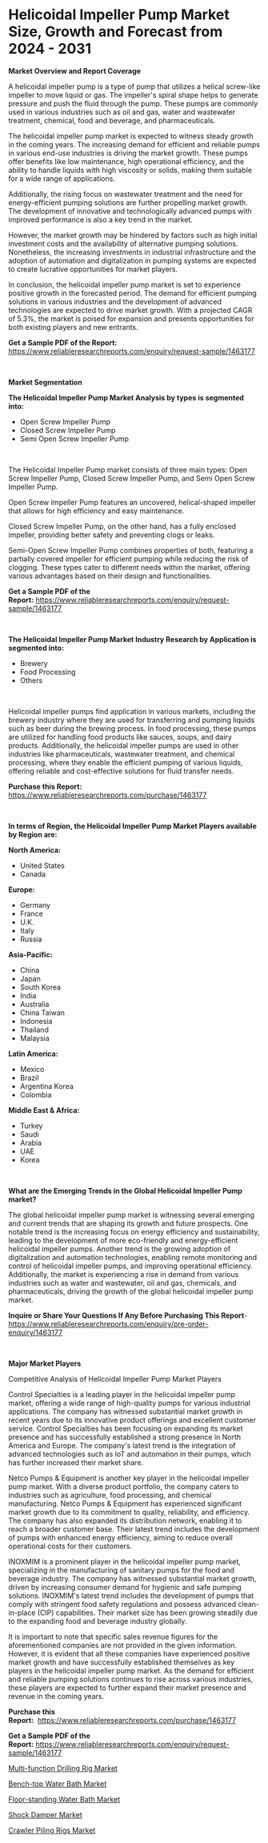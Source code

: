<p><h1>Helicoidal Impeller Pump Market Size, Growth and Forecast from 2024 - 2031</h1></p><p><strong>Market Overview and Report Coverage</strong></p>
<p><p>A helicoidal impeller pump is a type of pump that utilizes a helical screw-like impeller to move liquid or gas. The impeller's spiral shape helps to generate pressure and push the fluid through the pump. These pumps are commonly used in various industries such as oil and gas, water and wastewater treatment, chemical, food and beverage, and pharmaceuticals.</p><p>The helicoidal impeller pump market is expected to witness steady growth in the coming years. The increasing demand for efficient and reliable pumps in various end-use industries is driving the market growth. These pumps offer benefits like low maintenance, high operational efficiency, and the ability to handle liquids with high viscosity or solids, making them suitable for a wide range of applications.</p><p>Additionally, the rising focus on wastewater treatment and the need for energy-efficient pumping solutions are further propelling market growth. The development of innovative and technologically advanced pumps with improved performance is also a key trend in the market.</p><p>However, the market growth may be hindered by factors such as high initial investment costs and the availability of alternative pumping solutions. Nonetheless, the increasing investments in industrial infrastructure and the adoption of automation and digitalization in pumping systems are expected to create lucrative opportunities for market players.</p><p>In conclusion, the helicoidal impeller pump market is set to experience positive growth in the forecasted period. The demand for efficient pumping solutions in various industries and the development of advanced technologies are expected to drive market growth. With a projected CAGR of 5.3%, the market is poised for expansion and presents opportunities for both existing players and new entrants.</p></p>
<p><strong>Get a Sample PDF of the Report:</strong> <a href="https://www.reliableresearchreports.com/enquiry/request-sample/1463177">https://www.reliableresearchreports.com/enquiry/request-sample/1463177</a></p>
<p>&nbsp;</p>
<p><strong>Market Segmentation</strong></p>
<p><strong>The Helicoidal Impeller Pump Market Analysis by types is segmented into:</strong></p>
<p><ul><li>Open Screw Impeller Pump</li><li>Closed Screw Impeller Pump</li><li>Semi Open Screw Impeller Pump</li></ul></p>
<p>&nbsp;</p>
<p><p>The Helicoidal Impeller Pump market consists of three main types: Open Screw Impeller Pump, Closed Screw Impeller Pump, and Semi Open Screw Impeller Pump. </p><p>Open Screw Impeller Pump features an uncovered, helical-shaped impeller that allows for high efficiency and easy maintenance. </p><p>Closed Screw Impeller Pump, on the other hand, has a fully enclosed impeller, providing better safety and preventing clogs or leaks. </p><p>Semi-Open Screw Impeller Pump combines properties of both, featuring a partially covered impeller for efficient pumping while reducing the risk of clogging. These types cater to different needs within the market, offering various advantages based on their design and functionalities.</p></p>
<p><strong>Get a Sample PDF of the Report:</strong>&nbsp;<a href="https://www.reliableresearchreports.com/enquiry/request-sample/1463177">https://www.reliableresearchreports.com/enquiry/request-sample/1463177</a></p>
<p>&nbsp;</p>
<p><strong>The Helicoidal Impeller Pump Market Industry Research by Application is segmented into:</strong></p>
<p><ul><li>Brewery</li><li>Food Processing</li><li>Others</li></ul></p>
<p>&nbsp;</p>
<p><p>Helicoidal impeller pumps find application in various markets, including the brewery industry where they are used for transferring and pumping liquids such as beer during the brewing process. In food processing, these pumps are utilized for handling food products like sauces, soups, and dairy products. Additionally, the helicoidal impeller pumps are used in other industries like pharmaceuticals, wastewater treatment, and chemical processing, where they enable the efficient pumping of various liquids, offering reliable and cost-effective solutions for fluid transfer needs.</p></p>
<p><strong>Purchase this Report:</strong>&nbsp; <a href="https://www.reliableresearchreports.com/purchase/1463177">https://www.reliableresearchreports.com/purchase/1463177</a></p>
<p>&nbsp;</p>
<p><strong>In terms of Region, the Helicoidal Impeller Pump Market Players available by Region are:</strong></p>
<p>
    <p> <strong> North America: </strong>
        <ul>
            <li>United States</li>
            <li>Canada</li>
        </ul>
        </p> 
    <p> <strong> Europe: </strong>
        <ul>
            <li>Germany</li>
            <li>France</li>
            <li>U.K.</li>
            <li>Italy</li>
            <li>Russia</li>
        </ul>
        </p> 
    <p> <strong> Asia-Pacific: </strong>
        <ul>
            <li>China</li>
            <li>Japan</li>
            <li>South Korea</li>
            <li>India</li>
            <li>Australia</li>
            <li>China Taiwan</li>
            <li>Indonesia</li>
            <li>Thailand</li>
            <li>Malaysia</li>
        </ul>
        </p> 
    <p> <strong> Latin America: </strong>
        <ul>
            <li>Mexico</li>
            <li>Brazil</li>
            <li>Argentina Korea</li>
            <li>Colombia</li>
        </ul>
        </p> 
    <p> <strong> Middle East & Africa: </strong>
        <ul>
            <li>Turkey</li>
            <li>Saudi</li>
            <li>Arabia</li>
            <li>UAE</li>
            <li>Korea</li>
        </ul>
    </p>
    </p>
<p>&nbsp;</p>
<p><strong>What are the Emerging Trends in the Global Helicoidal Impeller Pump market?</strong></p>
<p><p>The global helicoidal impeller pump market is witnessing several emerging and current trends that are shaping its growth and future prospects. One notable trend is the increasing focus on energy efficiency and sustainability, leading to the development of more eco-friendly and energy-efficient helicoidal impeller pumps. Another trend is the growing adoption of digitalization and automation technologies, enabling remote monitoring and control of helicoidal impeller pumps, and improving operational efficiency. Additionally, the market is experiencing a rise in demand from various industries such as water and wastewater, oil and gas, chemicals, and pharmaceuticals, driving the growth of the global helicoidal impeller pump market.</p></p>
<p><strong>Inquire or Share Your Questions If Any Before Purchasing This Report</strong>- <a href="https://www.reliableresearchreports.com/enquiry/pre-order-enquiry/1463177">https://www.reliableresearchreports.com/enquiry/pre-order-enquiry/1463177</a></p>
<p>&nbsp;</p>
<p><strong>Major Market Players</strong></p>
<p><p>Competitive Analysis of Helicoidal Impeller Pump Market Players</p><p>Control Specialties is a leading player in the helicoidal impeller pump market, offering a wide range of high-quality pumps for various industrial applications. The company has witnessed substantial market growth in recent years due to its innovative product offerings and excellent customer service. Control Specialties has been focusing on expanding its market presence and has successfully established a strong presence in North America and Europe. The company's latest trend is the integration of advanced technologies such as IoT and automation in their pumps, which has further increased their market share.</p><p>Netco Pumps & Equipment is another key player in the helicoidal impeller pump market. With a diverse product portfolio, the company caters to industries such as agriculture, food processing, and chemical manufacturing. Netco Pumps & Equipment has experienced significant market growth due to its commitment to quality, reliability, and efficiency. The company has also expanded its distribution network, enabling it to reach a broader customer base. Their latest trend includes the development of pumps with enhanced energy efficiency, aiming to reduce overall operational costs for their customers.</p><p>INOXMIM is a prominent player in the helicoidal impeller pump market, specializing in the manufacturing of sanitary pumps for the food and beverage industry. The company has witnessed substantial market growth, driven by increasing consumer demand for hygienic and safe pumping solutions. INOXMIM's latest trend includes the development of pumps that comply with stringent food safety regulations and possess advanced clean-in-place (CIP) capabilities. Their market size has been growing steadily due to the expanding food and beverage industry globally.</p><p>It is important to note that specific sales revenue figures for the aforementioned companies are not provided in the given information. However, it is evident that all these companies have experienced positive market growth and have successfully established themselves as key players in the helicoidal impeller pump market. As the demand for efficient and reliable pumping solutions continues to rise across various industries, these players are expected to further expand their market presence and revenue in the coming years.</p></p>
<p><strong>Purchase this Report:</strong>&nbsp;&nbsp;<a href="https://www.reliableresearchreports.com/purchase/1463177">https://www.reliableresearchreports.com/purchase/1463177</a></p>
<p></p>
<p><strong>Get a Sample PDF of the Report:</strong>&nbsp;<a href="https://www.reliableresearchreports.com/enquiry/request-sample/1463177">https://www.reliableresearchreports.com/enquiry/request-sample/1463177</a></p>
<p><p><a href="https://github.com/Paul14Anderson63/Market-Research-Report-List-2/blob/main/multi-function-drilling-rig-market.md">Multi-function Drilling Rig Market</a></p><p><a href="https://github.com/dringals/Market-Research-Report-List-2/blob/main/bench-top-water-bath-market.md">Bench-top Water Bath Market</a></p><p><a href="https://github.com/tamvrosiya/Market-Research-Report-List-2/blob/main/floor-standing-water-bath-market.md">Floor-standing Water Bath Market</a></p><p><a href="https://github.com/gaydyna/Market-Research-Report-List-2/blob/main/shock-damper-market.md">Shock Damper Market</a></p><p><a href="https://github.com/aasishrp01/Market-Research-Report-List-2/blob/main/crawler-piling-rigs-market.md">Crawler Piling Rigs Market</a></p></p>